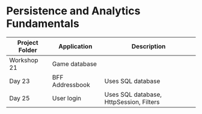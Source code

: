 # Persistence and Analytics Fundamentals

| **Project Folder** | **Application** | **Description** |
|--------------------|-----------------|-----------------|
|Workshop 21         |Game database    |                 |
|Day 23              |BFF Addressbook  |Uses SQL database |
|Day 25              |User login       |Uses SQL database, HttpSession, Filters |